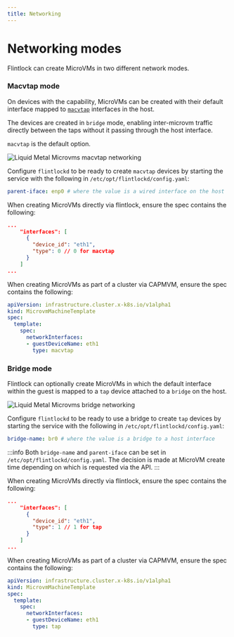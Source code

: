 ```yaml
---
title: Networking
---
```


# Networking modes

Flintlock can create MicroVMs in two different network modes.

### Macvtap mode

On devices with the capability, MicroVMs can be created with their default interface
mapped to [`macvtap`][macvtap] interfaces in the host.

The devices are created in `bridge` mode, enabling inter-microvm traffic directly
between the taps without it passing through the host interface.

`macvtap` is the default option.

![Liquid Metal Microvms macvtap networking](/img/macvtap.jpg)

Configure `flintlockd` to be ready to create `macvtap` devices by starting the service with
the following in `/etc/opt/flintlockd/config.yaml`:

```yaml
parent-iface: enp0 # where the value is a wired interface on the host
```

When creating MicroVMs directly via flintlock, ensure the spec contains the following:

```json
...
    "interfaces": [
      {
        "device_id": "eth1",
        "type": 0 // 0 for macvtap
      }
    ]
...
```

When creating MicroVMs as part of a cluster via CAPMVM, ensure the spec contains the following:

```yaml
apiVersion: infrastructure.cluster.x-k8s.io/v1alpha1
kind: MicrovmMachineTemplate
spec:
  template:
    spec:
      networkInterfaces:
      - guestDeviceName: eth1
        type: macvtap
```

### Bridge mode

Flintlock can optionally create MicroVMs in which the default interface within the guest
is mapped to a `tap` device attached to a `bridge` on the host.

![Liquid Metal Microvms bridge networking](/img/bridge.jpg)

Configure `flintlockd` to be ready to use a bridge to create `tap` devices by starting the service with
the following in `/etc/opt/flintlockd/config.yaml`:

```yaml
bridge-name: br0 # where the value is a bridge to a host interface
```

:::info
Both `bridge-name` and `parent-iface` can be set in `/etc/opt/flintlockd/config.yaml`.
The decision is made at MicroVM create time depending on which is requested via the API.
:::

When creating MicroVMs directly via flintlock, ensure the spec contains the following:

```json
...
    "interfaces": [
      {
        "device_id": "eth1",
        "type": 1 // 1 for tap
      }
    ]
...
```

When creating MicroVMs as part of a cluster via CAPMVM, ensure the spec contains the following:

```yaml
apiVersion: infrastructure.cluster.x-k8s.io/v1alpha1
kind: MicrovmMachineTemplate
spec:
  template:
    spec:
      networkInterfaces:
      - guestDeviceName: eth1
        type: tap
```

[macvtap]: https://linuxnatives.net/2012/virtualized-bridged-networking-with-macvtap
